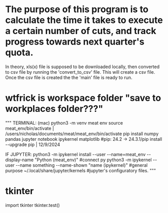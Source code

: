 
# The purpose of this program is to calculate the time it takes to execute a certain number of cuts, and track progress towards next quarter's quota.


In theory, xls(x) file is supposed to be downloaded locally, then converted to csv file by running the 'convert_to_csv' file. This will create a csv file. 
Once the csv file is created the the 'main' file is ready to run. 



# wtfrick is workspace folder "save to workplaces folder???"

"""
TERMINAL: (mac)
python3 -m venv meat env
source meat_env/bin/activate | /users/nicholas/documents/meat/meat_env/bin/activate
pip install numpy pandas jupyter notebook ipykernel matplotlib
#pip: 24.2 -> 24.3.1/pip install --upgrade pip | 12/9/2024

IF JUPYTER:
python3 -m ipykernel install --user --name=meat_env --display-name "Python (meat_env)" #connect py
python3 -m ipykernel --user --name something --name-shown "name (ipykernel)" #general purpose
~/.local/share/jupyter/kernels #jupyter's configuratory files.
"""

# tkinter
import tkinter
tkinter.test()